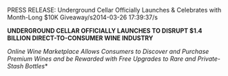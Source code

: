 PRESS RELEASE: Underground Cellar Officially Launches & Celebrates with Month-Long $10K Giveaway/s2014-03-26 17:39:37/s<div>**UNDERGROUND CELLAR OFFICIALLY LAUNCHES TO DISRUPT $1.4 BILLION DIRECT-TO-CONSUMER WINE INDUSTRY**

*Online Wine Marketplace Allows Consumers to Discover and Purchase Premium Wines and be Rewarded with Free Upgrades to Rare and Private-Stash Bottles**